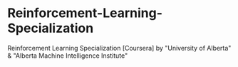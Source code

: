 # Reinforcement-Learning-Specialization
 Reinforcement Learning Specialization [Coursera] by "University of Alberta" &amp; "Alberta Machine Intelligence Institute"
